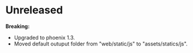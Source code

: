 # Unreleased

**Breaking:**

- Upgraded to phoenix 1.3.
- Moved default outuput folder from "web/static/js" to "assets/statics/js".
